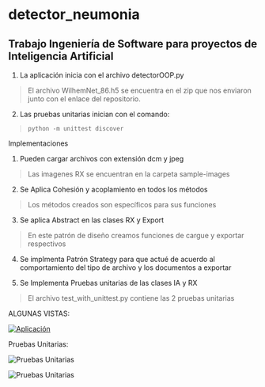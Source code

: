 # detector_neumonia

## Trabajo Ingeniería de Software para proyectos de Inteligencia Artificial

1. La aplicación inicia con el archivo detectorOOP.py

> El archivo WilhemNet_86.h5 se encuentra en el zip que nos enviaron junto con el enlace del repositorio.

2. Las pruebas unitarias inician con el comando: 

>`python -m unittest discover`

Implementaciones

1. Pueden cargar archivos con extensión dcm y jpeg

> Las imagenes RX se encuentran en la carpeta sample-images

2. Se Aplica Cohesión y acoplamiento en todos los métodos

> Los métodos creados son específicos para sus funciones

3. Se aplica Abstract en las clases RX y Export

> En este patrón de diseño creamos funciones de cargue y exportar respectivos

4. Se implmenta Patrón Strategy para que actué de acuerdo al comportamiento del tipo de archivo y los documentos a exportar

3. Se Implementa Pruebas unitarias de las clases IA y RX

> El archivo test_with_unittest.py contiene las 2 pruebas unitarias

ALGUNAS VISTAS:


[![Aplicación](https://raw.githubusercontent.com/SuperDesarroll/detector_neumonia/main/reportes/01.jpeg?token=GHSAT0AAAAAAB5QOPAJSGBY6KGSBQKEBIIQZA42QMA "Aplicación")](https://raw.githubusercontent.com/SuperDesarroll/detector_neumonia/main/reportes/01.jpeg?token=GHSAT0AAAAAAB5QOPAJSGBY6KGSBQKEBIIQZA42QMA "Aplicación")

Pruebas Unitarias:

![Pruebas Unitarias](https://raw.githubusercontent.com/SuperDesarroll/detector_neumonia/main/reportes/02.jpeg?token=GHSAT0AAAAAAB5QOPAJCCRVCJ2N2MWU272AZA42RJA "Pruebas Unitarias")

![Pruebas Unitarias](https://raw.githubusercontent.com/SuperDesarroll/detector_neumonia/main/reportes/03.jpeg?token=GHSAT0AAAAAAB5QOPAIWUB6BW6AAUYHIXM2ZA42RYQ "Pruebas Unitarias")
